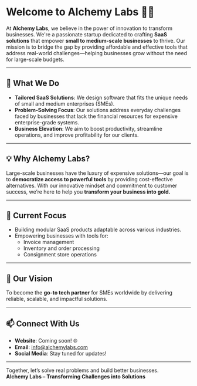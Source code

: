 # Welcome to Alchemy Labs 🧪✨

At **Alchemy Labs**, we believe in the power of innovation to transform businesses. We're a passionate startup dedicated to crafting **SaaS solutions** that empower **small to medium-scale businesses** to thrive. Our mission is to bridge the gap by providing affordable and effective tools that address real-world challenges—helping businesses grow without the need for large-scale budgets.

---

## 🌟 What We Do

- **Tailored SaaS Solutions**: We design software that fits the unique needs of small and medium enterprises (SMEs).
- **Problem-Solving Focus**: Our solutions address everyday challenges faced by businesses that lack the financial resources for expensive enterprise-grade systems.
- **Business Elevation**: We aim to boost productivity, streamline operations, and improve profitability for our clients.

---

## 💡 Why Alchemy Labs?

Large-scale businesses have the luxury of expensive solutions—our goal is to **democratize access to powerful tools** by providing cost-effective alternatives. With our innovative mindset and commitment to customer success, we’re here to help you **transform your business into gold.**

---

## 🔧 Current Focus

- Building modular SaaS products adaptable across various industries.
- Empowering businesses with tools for:
  - Invoice management
  - Inventory and order processing
  - Consignment store operations

---

## 🚀 Our Vision

To become the **go-to tech partner** for SMEs worldwide by delivering reliable, scalable, and impactful solutions.

---

## 📫 Connect With Us

- **Website**: Coming soon! 🌐
- **Email**: [info@alchemylabs.com](mailto:info@alchemylabs.com)
- **Social Media**: Stay tuned for updates!

---

Together, let’s solve real problems and build better businesses.  
**Alchemy Labs – Transforming Challenges into Solutions**  

